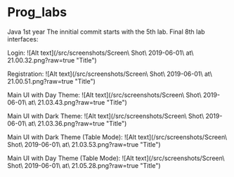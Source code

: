 # Prog_labs
Java 1st year
The innitial commit starts with the 5th lab. 
Final 8th lab interfaces:

Login:
![Alt text](/src/screenshots/Screen\ Shot\ 2019-06-01\ at\ 21.00.32.png?raw=true "Title")

Registration:
![Alt text](/src/screenshots/Screen\ Shot\ 2019-06-01\ at\ 21.00.51.png?raw=true "Title")

Main UI with Day Theme:
![Alt text](/src/screenshots/Screen\ Shot\ 2019-06-01\ at\ 21.03.43.png?raw=true "Title")

Main UI with Dark Theme:
![Alt text](/src/screenshots/Screen\ Shot\ 2019-06-01\ at\ 21.03.36.png?raw=true "Title")

Main UI with Dark Theme (Table Mode):
![Alt text](/src/screenshots/Screen\ Shot\ 2019-06-01\ at\ 21.03.53.png?raw=true "Title")

Main UI with Day Theme (Table Mode):
![Alt text](/src/screenshots/Screen\ Shot\ 2019-06-01\ at\ 21.05.28.png?raw=true "Title")
